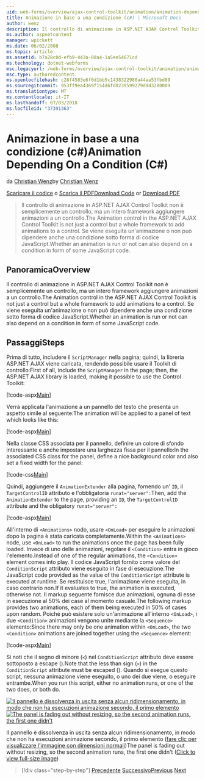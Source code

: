 ```yaml
---
uid: web-forms/overview/ajax-control-toolkit/animation/animation-depending-on-a-condition-cs
title: Animazione in base a una condizione (c#) | Microsoft Docs
author: wenz
description: Il controllo di animazione in ASP.NET AJAX Control Toolkit non è semplicemente un controllo, ma un intero framework aggiungere animazioni a un controllo. Se un'animazione è...
ms.author: aspnetcontent
manager: wpickett
ms.date: 06/02/2008
ms.topic: article
ms.assetid: b7a28c0d-efb9-443a-80a4-1a5ee54671cd
ms.technology: dotnet-webforms
msc.legacyurl: /web-forms/overview/ajax-control-toolkit/animation/animation-depending-on-a-condition-cs
msc.type: authoredcontent
ms.openlocfilehash: c28f4583e6f0d1bb5c1438322980a44aa53fbd89
ms.sourcegitcommit: 953ff9ea4369f154d6fd0239599279ddd3280009
ms.translationtype: MT
ms.contentlocale: it-IT
ms.lasthandoff: 07/03/2018
ms.locfileid: "37391363"
---
```

<a name="animation-depending-on-a-condition-c"></a><span data-ttu-id="5325c-104">Animazione in base a una condizione (c#)</span><span class="sxs-lookup"><span data-stu-id="5325c-104">Animation Depending On a Condition (C#)</span></span>
====================
<span data-ttu-id="5325c-105">da [Christian Wenz](https://github.com/wenz)</span><span class="sxs-lookup"><span data-stu-id="5325c-105">by [Christian Wenz](https://github.com/wenz)</span></span>

<span data-ttu-id="5325c-106">[Scaricare il codice](http://download.microsoft.com/download/f/9/a/f9a26acd-8df4-4484-8a18-199e4598f411/Animation4.cs.zip) o [Scarica il PDF](http://download.microsoft.com/download/6/7/1/6718d452-ff89-4d3f-a90e-c74ec2d636a3/animation4CS.pdf)</span><span class="sxs-lookup"><span data-stu-id="5325c-106">[Download Code](http://download.microsoft.com/download/f/9/a/f9a26acd-8df4-4484-8a18-199e4598f411/Animation4.cs.zip) or [Download PDF](http://download.microsoft.com/download/6/7/1/6718d452-ff89-4d3f-a90e-c74ec2d636a3/animation4CS.pdf)</span></span>

> <span data-ttu-id="5325c-107">Il controllo di animazione in ASP.NET AJAX Control Toolkit non è semplicemente un controllo, ma un intero framework aggiungere animazioni a un controllo.</span><span class="sxs-lookup"><span data-stu-id="5325c-107">The Animation control in the ASP.NET AJAX Control Toolkit is not just a control but a whole framework to add animations to a control.</span></span> <span data-ttu-id="5325c-108">Se viene eseguita un'animazione o non può dipendere anche una condizione sotto forma di codice JavaScript.</span><span class="sxs-lookup"><span data-stu-id="5325c-108">Whether an animation is run or not can also depend on a condition in form of some JavaScript code.</span></span>


## <a name="overview"></a><span data-ttu-id="5325c-109">Panoramica</span><span class="sxs-lookup"><span data-stu-id="5325c-109">Overview</span></span>

<span data-ttu-id="5325c-110">Il controllo di animazione in ASP.NET AJAX Control Toolkit non è semplicemente un controllo, ma un intero framework aggiungere animazioni a un controllo.</span><span class="sxs-lookup"><span data-stu-id="5325c-110">The Animation control in the ASP.NET AJAX Control Toolkit is not just a control but a whole framework to add animations to a control.</span></span> <span data-ttu-id="5325c-111">Se viene eseguita un'animazione o non può dipendere anche una condizione sotto forma di codice JavaScript.</span><span class="sxs-lookup"><span data-stu-id="5325c-111">Whether an animation is run or not can also depend on a condition in form of some JavaScript code.</span></span>

## <a name="steps"></a><span data-ttu-id="5325c-112">Passaggi</span><span class="sxs-lookup"><span data-stu-id="5325c-112">Steps</span></span>

<span data-ttu-id="5325c-113">Prima di tutto, includere il `ScriptManager` nella pagina; quindi, la libreria ASP.NET AJAX viene caricata, rendendo possibile usare il Toolkit di controllo:</span><span class="sxs-lookup"><span data-stu-id="5325c-113">First of all, include the `ScriptManager` in the page; then, the ASP.NET AJAX library is loaded, making it possible to use the Control Toolkit:</span></span>

[!code-aspx[Main](animation-depending-on-a-condition-cs/samples/sample1.aspx)]

<span data-ttu-id="5325c-114">Verrà applicata l'animazione a un pannello del testo che presenta un aspetto simile al seguente:</span><span class="sxs-lookup"><span data-stu-id="5325c-114">The animation will be applied to a panel of text which looks like this:</span></span>

[!code-aspx[Main](animation-depending-on-a-condition-cs/samples/sample2.aspx)]

<span data-ttu-id="5325c-115">Nella classe CSS associata per il pannello, definire un colore di sfondo interessante e anche impostare una larghezza fissa per il pannello:</span><span class="sxs-lookup"><span data-stu-id="5325c-115">In the associated CSS class for the panel, define a nice background color and also set a fixed width for the panel:</span></span>

[!code-css[Main](animation-depending-on-a-condition-cs/samples/sample3.css)]

<span data-ttu-id="5325c-116">Quindi, aggiungere il `AnimationExtender` alla pagina, fornendo un' `ID`, il `TargetControlID` attributo e l'obbligatoria `runat="server":`</span><span class="sxs-lookup"><span data-stu-id="5325c-116">Then, add the `AnimationExtender` to the page, providing an `ID`, the `TargetControlID` attribute and the obligatory `runat="server":`</span></span>

[!code-aspx[Main](animation-depending-on-a-condition-cs/samples/sample4.aspx)]

<span data-ttu-id="5325c-117">All'interno di `<Animations>` nodo, usare `<OnLoad>` per eseguire le animazioni dopo la pagina è stata caricata completamente.</span><span class="sxs-lookup"><span data-stu-id="5325c-117">Within the `<Animations>` node, use `<OnLoad>` to run the animations once the page has been fully loaded.</span></span> <span data-ttu-id="5325c-118">Invece di uno delle animazioni, regolare il `<Condition>` entra in gioco l'elemento.</span><span class="sxs-lookup"><span data-stu-id="5325c-118">Instead of one of the regular animations, the `<Condition>` element comes into play.</span></span> <span data-ttu-id="5325c-119">Il codice JavaScript fornito come valore del `ConditionScript` attributo viene eseguito in fase di esecuzione.</span><span class="sxs-lookup"><span data-stu-id="5325c-119">The JavaScript code provided as the value of the `ConditionScript` attribute is executed at runtime.</span></span> <span data-ttu-id="5325c-120">Se restituisce true, l'animazione viene eseguita, in caso contrario non.</span><span class="sxs-lookup"><span data-stu-id="5325c-120">If it evaluates to true, the animation is executed, otherwise not.</span></span> <span data-ttu-id="5325c-121">Il markup seguente fornisce due animazioni, ognuna di esse in esecuzione al 50% dei case al momento casuale.</span><span class="sxs-lookup"><span data-stu-id="5325c-121">The following markup provides two animations, each of them being executed in 50% of cases upon random.</span></span> <span data-ttu-id="5325c-122">Poiché può esistere solo un'animazione all'interno `<OnLoad>`, i due `<Condition>` animazioni vengono unite mediante la `<Sequence>` elemento:</span><span class="sxs-lookup"><span data-stu-id="5325c-122">Since there may only be one animation within `<OnLoad>`, the two `<Condition>` animations are joined together using the `<Sequence>` element:</span></span>

[!code-aspx[Main](animation-depending-on-a-condition-cs/samples/sample5.aspx)]

<span data-ttu-id="5325c-123">Si noti che il segno di minore (`<`) nel `ConditionScript` attributo deve essere sottoposto a escape ().</span><span class="sxs-lookup"><span data-stu-id="5325c-123">Note that the less than sign (`<`) in the `ConditionScript` attribute must be escaped ().</span></span> <span data-ttu-id="5325c-124">Quando si esegue questo script, nessuna animazione viene eseguito, o uno dei due viene, o eseguire entrambe.</span><span class="sxs-lookup"><span data-stu-id="5325c-124">When you run this script, either no animation runs, or one of the two does, or both do.</span></span>


<span data-ttu-id="5325c-125">[![Il pannello è dissolvenza in uscita senza alcun ridimensionamento, in modo che non ha esecuzioni animazione secondo, il primo elemento](animation-depending-on-a-condition-cs/_static/image2.png)](animation-depending-on-a-condition-cs/_static/image1.png)</span><span class="sxs-lookup"><span data-stu-id="5325c-125">[![The panel is fading out without resizing, so the second animation runs, the first one didn't](animation-depending-on-a-condition-cs/_static/image2.png)](animation-depending-on-a-condition-cs/_static/image1.png)</span></span>

<span data-ttu-id="5325c-126">Il pannello è dissolvenza in uscita senza alcun ridimensionamento, in modo che non ha esecuzioni animazione secondo, il primo elemento ([fare clic per visualizzare l'immagine con dimensioni normali](animation-depending-on-a-condition-cs/_static/image3.png))</span><span class="sxs-lookup"><span data-stu-id="5325c-126">The panel is fading out without resizing, so the second animation runs, the first one didn't ([Click to view full-size image](animation-depending-on-a-condition-cs/_static/image3.png))</span></span>

> [!div class="step-by-step"]
> <span data-ttu-id="5325c-127">[Precedente](executing-several-animations-after-each-other-cs.md)
> [Successivo](picking-one-animation-out-of-a-list-cs.md)</span><span class="sxs-lookup"><span data-stu-id="5325c-127">[Previous](executing-several-animations-after-each-other-cs.md)
[Next](picking-one-animation-out-of-a-list-cs.md)</span></span>
